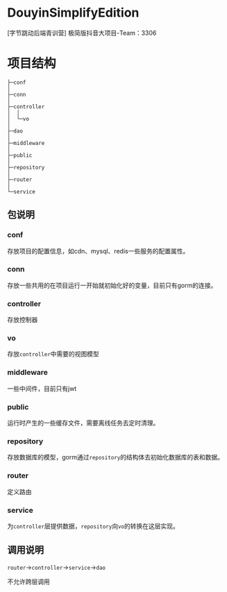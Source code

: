 # DouyinSimplifyEdition
[字节跳动后端青训营] 极简版抖音大项目-Team：3306

# 项目结构
```
├─conf
│
├─conn
│
├─controller
│  │
│  └─vo
│
├─dao
│
├─middleware
│
├─public
│
├─repository
│
├─router
│
└─service
```
## 包说明
### conf
存放项目的配置信息，如cdn、mysql、redis一些服务的配置属性。
### conn
存放一些共用的在项目运行一开始就初始化好的变量，目前只有gorm的连接。
### controller
存放控制器
### vo
存放`controller`中需要的视图模型
### middleware
一些中间件，目前只有jwt
### public
运行时产生的一些缓存文件，需要离线任务去定时清理。
### repository
存放数据库的模型，gorm通过`repository`的结构体去初始化数据库的表和数据。
### router
定义路由
### service
为`controller`层提供数据，`repository`向`vo`的转换在这层实现。
## 调用说明
`router`->`controller`->`service`->`dao`

不允许跨层调用